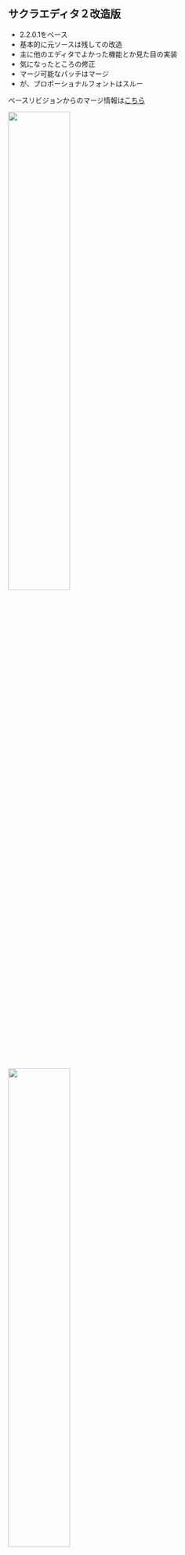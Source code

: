 ## サクラエディタ２改造版
* 2.2.0.1をベース
* 基本的に元ソースは残しての改造
* 主に他のエディタでよかった機能とか見た目の実装
* 気になったところの修正
* マージ可能なパッチはマージ
* が、プロポーショナルフォントはスルー

ベースリビジョンからのマージ情報は[こちら](https://github.com/rabbiteariris/sakura2/blob/master/changes_from_r4011.txt)

<img src="https://raw.github.com/wiki/rabbiteariris/sakura2/images/sakura0.png" width="50%">
<img src="https://raw.github.com/wiki/rabbiteariris/sakura2/images/sakura1.png" width="50%">

<br>

<sup>†</sup> レジストリによる調整が可能な項目

## 機能変更
* 履歴の数を変更（検索、置換、Grep） <sup>†</sup>
* ファイルの多重オープンを許可（Shiftを押しながらファイルドロップ）
* 行番号 <sup>†</sup>
  - 最上部行・最終行・10行おきに数値、1・5行おきに指定文字（Borland IDE like）
* 行を中央ぞろえにする
* キャレット <sup>†</sup>
  - サイズの変更
  - 1バイトコードの時は1px、2バイトコードの時は2px
  - 半角入力の時は1px、全角入力の時は2px
  - カーソル移動リピート時の幅を 1 に変更
* カーソル行アンダーラインは左端（行番号）から
* 水平スクロール
  - スクロール開始マージンを 1 に変更。画面の端でスクロール開始
  - スクロール幅を 16 に設定。一度に大きく移動することで見やすくする (動きはメモ帳参照)
* 空白タブ
  - 半角空白（半角空白文字に "･" を描画）
  - タブ文字（矢印）の鏃(>)は表示しない
  - 「長い矢印」「短い矢印」→「線」
  - カラーを現在のテキスト色と現在の背景色をブレンドにする <sup>†</sup>
    - カラー設定は無効になります
    - コメント中の色も変更されます
* 数値色付け u ul ll 1. 0.f の形に対応
* UIフォントを "MS UI Gothic" に変更
* アウトライン解析ダイアログ <sup>†</sup>
  - フォントをメインフォントにする
  - ドッキング時にウィンドウカラーをテキストに合わせない
* 選択領域
  - （テキスト、背景のブレンド率指定） <sup>†</sup>
  - 選択時、テキスト属性に選択領域ではなく現在のテキストの属性を使用する
* コメント行（改行以降もカラーを有効にする）
* 折り返し記号表示時に折り返し位置の線を引かない <sup>†</sup>
* ステータスバー
  - タイプ名を表示  
  - タブサイズを表示  
  - RECの色を赤にする  
  - 「○ 行 ○ 桁」→「(○, ○)」に変更、左端に表示  
* 正規表現検索の際、検索文字列の正規表現記号をクォートする <sup>†</sup>
* Grep変更
  - Grepするフォルダの指定枠を物理的に増やす
  - 指定フォルダをすべてチェックをはずすと「現在編集中のファイルから検索」とする
  - 「現在編集中のファイルから検索」をチェックした時の状態を保持しないようにする  - ファイル(フィルタ)指定はフォルダのあとに置く
  - 検索中のダイアログを中央に置かない（リアルタイム時に見づらいため）
* 置換変更（置換後文字列に置換前文字列を設定する） <sup>†</sup>
* フォルダ選択ダイアログを変更（CLSID_FileOpenDialogを使用）
* ダイレクトタグジャンプ一覧を変更（表示するカラムの選別と並び替え）
* 外部コマンド実行ダイアログを変更（ウィンドウの位置が決まった位置にでるようにする）

## バグ?修正
* 検索マーク切り替えの際に検索ダイアログの「正規表現」が影響を受けないようにする
* インクリメンタルサーチの際に検索ダイアログの「正規表現」が影響を受けないようにする
* 行番号が非表示でブックマークが表示のときブックマークは線で描画する
* ウェイトカーソルを文字列削除時に表示しない（アンドゥのときなど）
* ルーラー非表示時は「ルーラーとテキストの隙間」を無視する
* 行番号縦線を行番号の色で描画する
* カーソル上下移動時に次の条件?のときに画面の更新が間に合わずに描画が崩れる
  - キーリピートが早い  
  - 裏で描画を頻繁に行うアプリが動いている（MacType使用時に顕著）
* カーソル移動時のちらつきを暫定で対処（MacType使用時に顕著）
